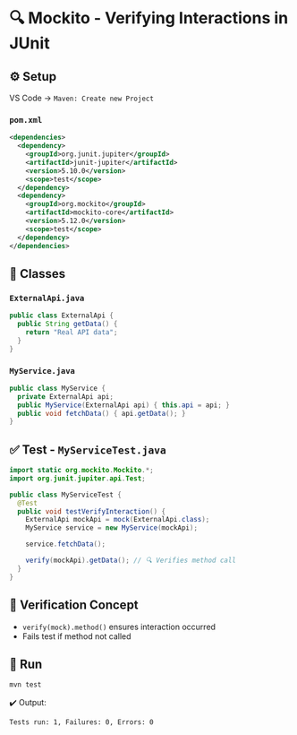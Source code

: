 # 🔍 Mockito - Verifying Interactions in JUnit

## ⚙️ Setup
VS Code → `Maven: Create new Project`

### `pom.xml`
```xml
<dependencies>
  <dependency>
    <groupId>org.junit.jupiter</groupId>
    <artifactId>junit-jupiter</artifactId>
    <version>5.10.0</version>
    <scope>test</scope>
  </dependency>
  <dependency>
    <groupId>org.mockito</groupId>
    <artifactId>mockito-core</artifactId>
    <version>5.12.0</version>
    <scope>test</scope>
  </dependency>
</dependencies>
```

## 🧩 Classes

### `ExternalApi.java`
```java
public class ExternalApi {
  public String getData() {
    return "Real API data";
  }
}
```

### `MyService.java`
```java
public class MyService {
  private ExternalApi api;
  public MyService(ExternalApi api) { this.api = api; }
  public void fetchData() { api.getData(); }
}
```

## ✅ Test - `MyServiceTest.java`
```java
import static org.mockito.Mockito.*;
import org.junit.jupiter.api.Test;

public class MyServiceTest {
  @Test
  public void testVerifyInteraction() {
    ExternalApi mockApi = mock(ExternalApi.class);
    MyService service = new MyService(mockApi);

    service.fetchData();

    verify(mockApi).getData(); // 🔍 Verifies method call
  }
}
```

## 🔎 Verification Concept
- `verify(mock).method()` ensures interaction occurred
- Fails test if method not called

## 🚀 Run
```bash
mvn test
```

✔️ Output:
```
Tests run: 1, Failures: 0, Errors: 0
```

